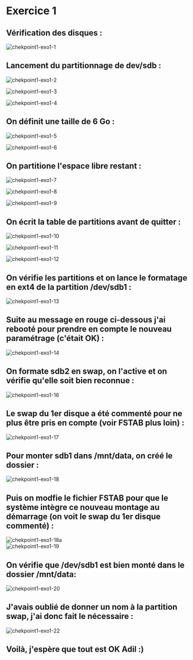 # Exercice 1<br>
## Vérification des disques :
![chekpoint1-exo1-1](https://github.com/user-attachments/assets/32ba55c1-1825-411f-9cbc-2fdeac98e696)<br>
## Lancement du partitionnage de dev/sdb :
![chekpoint1-exo1-2](https://github.com/user-attachments/assets/d4266080-0b97-4769-803a-784d510946cf)<br>

![chekpoint1-exo1-3](https://github.com/user-attachments/assets/b9b42595-589e-4529-bda3-7602539fd8f3)<br>

![chekpoint1-exo1-4](https://github.com/user-attachments/assets/8af2c8fc-e77a-4ad0-b29a-31b59b1a5a34)<br>
## On définit une taille de 6 Go :
![chekpoint1-exo1-5](https://github.com/user-attachments/assets/ee90676f-3d0d-4ec5-8ca4-8ada074840e1)<br>

![chekpoint1-exo1-6](https://github.com/user-attachments/assets/8f62ca72-843a-413d-9cc9-67d708c7caa9)<br>
## On partitione l'espace libre restant :
![chekpoint1-exo1-7](https://github.com/user-attachments/assets/b8498b0a-8d21-4c7f-bfa8-5bf2023e8339)<br>

![chekpoint1-exo1-8](https://github.com/user-attachments/assets/e47253a6-a2e3-4dee-aadd-96c788150d19)<br>

![chekpoint1-exo1-9](https://github.com/user-attachments/assets/a4e5e4bd-f269-4f82-8c61-faf6d9a04988)<br>
## On écrit la table de partitions avant de quitter :
![chekpoint1-exo1-10](https://github.com/user-attachments/assets/3411e484-3901-495e-85aa-bf057f0823c1)<br>

![chekpoint1-exo1-11](https://github.com/user-attachments/assets/2d2c5f85-209c-470f-a263-2b3d9c9ecfe7)<br>

![chekpoint1-exo1-12](https://github.com/user-attachments/assets/b87b225f-db7e-4630-8a74-0836b9b03cb5)<br>
## On vérifie les partitions et on lance le formatage en ext4 de la partition /dev/sdb1 :
![chekpoint1-exo1-13](https://github.com/user-attachments/assets/847b36ea-62fd-4c22-a74a-acccc915dbe9)<br>
## Suite au message en rouge ci-dessous j'ai rebooté pour prendre en compte le nouveau paramétrage (c'était OK) :
![chekpoint1-exo1-14](https://github.com/user-attachments/assets/6903b042-117c-46a7-bf22-e8c2f3a8185d)<br>
## On formate sdb2 en swap, on l'active et on vérifie qu'elle soit bien reconnue :
![chekpoint1-exo1-16](https://github.com/user-attachments/assets/13d4afc8-d657-4c14-8f4e-0ec1fe818707)<br>
## Le swap du 1er disque a été commenté pour ne plus être pris en compte (voir FSTAB plus loin) :
![chekpoint1-exo1-17](https://github.com/user-attachments/assets/b38b050b-9694-40a7-805b-55e275e2f375)<br>
## Pour monter sdb1 dans /mnt/data, on créé le dossier :
![chekpoint1-exo1-18](https://github.com/user-attachments/assets/4fb98163-4e24-455b-a138-1ee926f81b25)<br>
## Puis on modfie le fichier FSTAB pour que le système intègre ce nouveau montage au démarrage (on voit le swap du 1er disque commenté) :
![chekpoint1-exo1-18a](https://github.com/user-attachments/assets/39d87246-2a6b-4abf-8067-39297d77b11a)<br>
![chekpoint1-exo1-19](https://github.com/user-attachments/assets/4e404e44-9f8f-4616-8c46-403e8dcf9803)<br>
## On vérifie que /dev/sdb1 est bien monté dans le dossier /mnt/data:
![chekpoint1-exo1-20](https://github.com/user-attachments/assets/bd45c62b-4b68-4ac9-bbac-e772a80994f8)<br>
## J'avais oublié de donner un nom à la partition swap, j'ai donc fait le nécessaire :
![chekpoint1-exo1-22](https://github.com/user-attachments/assets/593293f9-848d-4ddf-b9da-afc76350386b)<br>

## Voilà, j'espère que tout est OK Adil :)
